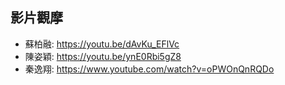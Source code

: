 ## 影片觀摩  
+ 蘇柏融: https://youtu.be/dAvKu_EFlVc  
+ 陳姿穎: https://youtu.be/ynE0Rbi5gZ8  
+ 秦逸翔: https://www.youtube.com/watch?v=oPWOnQnRQDo  
